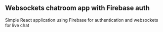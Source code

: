 ## Websockets chatroom app with Firebase auth

Simple React application using Firebase for authentication and websockets for live chat
